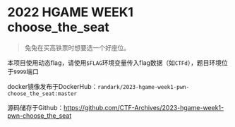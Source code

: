 # 2022 HGAME WEEK1 choose_the_seat

> 兔兔在买高铁票时想要选一个好座位。

本项目使用动态flag，请使用`$FLAG`环境变量传入flag数据（如`CTFd`），题目环境位于`9999`端口

docker镜像发布于DockerHub：`randark/2023-hgame-week1-pwn-choose_the_seat:master`

源码储存于Github：https://github.com/CTF-Archives/2023-hgame-week1-pwn-choose_the_seat